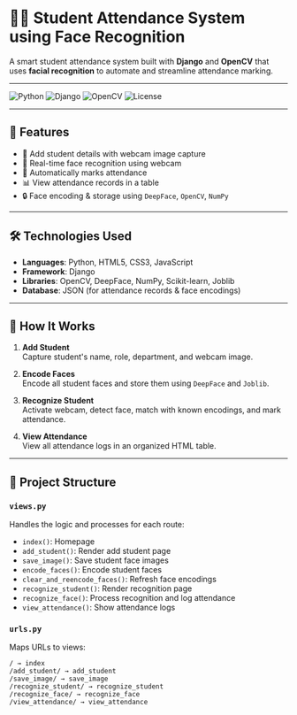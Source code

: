 # 👨‍🎓 Student Attendance System using Face Recognition

A smart student attendance system built with **Django** and **OpenCV** that uses **facial recognition** to automate and streamline attendance marking.

---

![Python](https://img.shields.io/badge/Python-3.10-blue?style=for-the-badge&logo=python)
![Django](https://img.shields.io/badge/Django-4.x-darkgreen?style=for-the-badge&logo=django)
![OpenCV](https://img.shields.io/badge/OpenCV-Face%20Detection-red?style=for-the-badge&logo=opencv)
![License](https://img.shields.io/badge/License-MIT-yellow?style=for-the-badge)

---

## 🚀 Features

- 👤 Add student details with webcam image capture
- 📸 Real-time face recognition using webcam
- 📝 Automatically marks attendance
- 📊 View attendance records in a table
- 🔒 Face encoding & storage using `DeepFace`, `OpenCV`, `NumPy`

---

## 🛠️ Technologies Used

- **Languages**: Python, HTML5, CSS3, JavaScript  
- **Framework**: Django  
- **Libraries**: OpenCV, DeepFace, NumPy, Scikit-learn, Joblib  
- **Database**: JSON (for attendance records & face encodings)

---

## 🧠 How It Works

1. **Add Student**  
   Capture student's name, role, department, and webcam image.

2. **Encode Faces**  
   Encode all student faces and store them using `DeepFace` and `Joblib`.

3. **Recognize Student**  
   Activate webcam, detect face, match with known encodings, and mark attendance.

4. **View Attendance**  
   View all attendance logs in an organized HTML table.

---

## 📂 Project Structure

### `views.py`
Handles the logic and processes for each route:
- `index()`: Homepage  
- `add_student()`: Render add student page  
- `save_image()`: Save student face images  
- `encode_faces()`: Encode student faces  
- `clear_and_reencode_faces()`: Refresh face encodings  
- `recognize_student()`: Render recognition page  
- `recognize_face()`: Process recognition and log attendance  
- `view_attendance()`: Show attendance logs

### `urls.py`
Maps URLs to views:
```plaintext
/ → index  
/add_student/ → add_student  
/save_image/ → save_image  
/recognize_student/ → recognize_student  
/recognize_face/ → recognize_face  
/view_attendance/ → view_attendance  
